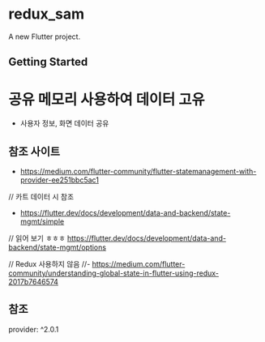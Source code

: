 # redux_sam

A new Flutter project.

## Getting Started

# 공유 메모리 사용하여 데이터 고유
 - 사용자 정보, 화면 데이터 공유


## 참조 사이트 
- https://medium.com/flutter-community/flutter-statemanagement-with-provider-ee251bbc5ac1

// 카트 데이터 시 참조
- https://flutter.dev/docs/development/data-and-backend/state-mgmt/simple

// 읽어 보기 ㅎㅎㅎ
https://flutter.dev/docs/development/data-and-backend/state-mgmt/options

// Redux 사용하지 않음 
//- https://medium.com/flutter-community/understanding-global-state-in-flutter-using-redux-2017b7646574

## 참조
  provider: ^2.0.1
